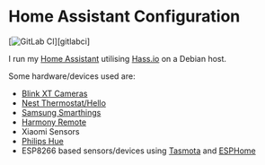 # Home Assistant Configuration

[![GitLab CI][gitlabci-shield]][gitlabci]

I run my [Home Assistant](https://home-assistant.io/) utilising
    [Hass.io](https://www.home-assistant.io/hassio/) on a Debian host.

Some hardware/devices used are:

* [Blink XT Cameras](https://blinkforhome.com/)
* [Nest Thermostat/Hello](https://nest.com/)
* [Samsung Smarthings](https://www.smartthings.com/)
* [Harmony Remote](https://www.logitech.com/en-ca/harmony-universal-remotes)
* Xiaomi Sensors
* [Philips Hue](https://www2.meethue.com/en-ca)
* ESP8266 based sensors/devices using
    [Tasmota](https://github.com/arendst/Sonoff-Tasmota)
    and [ESPHome](https://esphomelib.com/)



[gitlabci-shield]: https://gitlab.com/sinclairpaul/homeassistantconfig/badges/master/pipeline.svg
